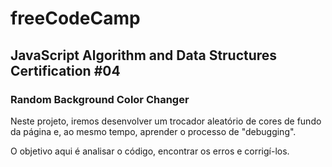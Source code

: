 # freeCodeCamp

## JavaScript Algorithm and Data Structures Certification #04

### Random Background Color Changer

Neste projeto, iremos desenvolver um trocador aleatório de cores de fundo da página e, ao mesmo tempo, aprender o processo de "debugging".

O objetivo aqui é analisar o código, encontrar os erros e corrigí-los.